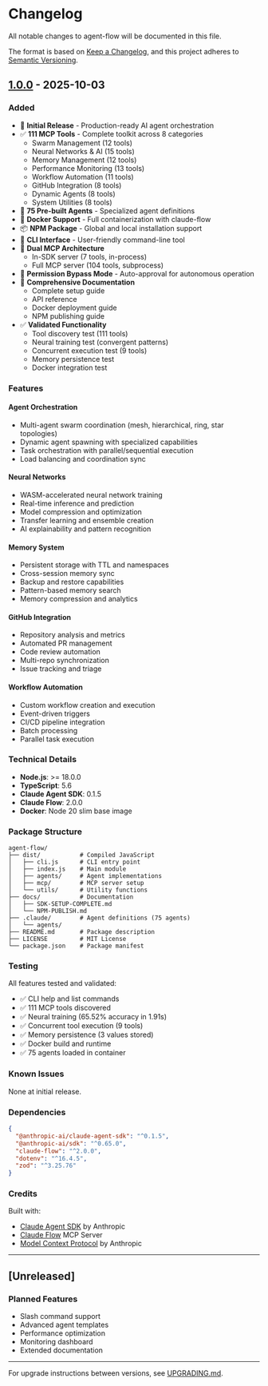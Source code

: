 # Changelog

All notable changes to agent-flow will be documented in this file.

The format is based on [Keep a Changelog](https://keepachangelog.com/en/1.0.0/),
and this project adheres to [Semantic Versioning](https://semver.org/spec/v2.0.0.html).

## [1.0.0] - 2025-10-03

### Added

- 🎉 **Initial Release** - Production-ready AI agent orchestration
- ✅ **111 MCP Tools** - Complete toolkit across 8 categories
  - Swarm Management (12 tools)
  - Neural Networks & AI (15 tools)
  - Memory Management (12 tools)
  - Performance Monitoring (13 tools)
  - Workflow Automation (11 tools)
  - GitHub Integration (8 tools)
  - Dynamic Agents (8 tools)
  - System Utilities (8 tools)
- 🤖 **75 Pre-built Agents** - Specialized agent definitions
- 🐳 **Docker Support** - Full containerization with claude-flow
- 📦 **NPM Package** - Global and local installation support
- 🔧 **CLI Interface** - User-friendly command-line tool
- 🚀 **Dual MCP Architecture**
  - In-SDK server (7 tools, in-process)
  - Full MCP server (104 tools, subprocess)
- 🔐 **Permission Bypass Mode** - Auto-approval for autonomous operation
- 📝 **Comprehensive Documentation**
  - Complete setup guide
  - API reference
  - Docker deployment guide
  - NPM publishing guide
- ✅ **Validated Functionality**
  - Tool discovery test (111 tools)
  - Neural training test (convergent patterns)
  - Concurrent execution test (9 tools)
  - Memory persistence test
  - Docker integration test

### Features

#### Agent Orchestration
- Multi-agent swarm coordination (mesh, hierarchical, ring, star topologies)
- Dynamic agent spawning with specialized capabilities
- Task orchestration with parallel/sequential execution
- Load balancing and coordination sync

#### Neural Networks
- WASM-accelerated neural network training
- Real-time inference and prediction
- Model compression and optimization
- Transfer learning and ensemble creation
- AI explainability and pattern recognition

#### Memory System
- Persistent storage with TTL and namespaces
- Cross-session memory sync
- Backup and restore capabilities
- Pattern-based memory search
- Memory compression and analytics

#### GitHub Integration
- Repository analysis and metrics
- Automated PR management
- Code review automation
- Multi-repo synchronization
- Issue tracking and triage

#### Workflow Automation
- Custom workflow creation and execution
- Event-driven triggers
- CI/CD pipeline integration
- Batch processing
- Parallel task execution

### Technical Details

- **Node.js**: >= 18.0.0
- **TypeScript**: 5.6
- **Claude Agent SDK**: 0.1.5
- **Claude Flow**: 2.0.0
- **Docker**: Node 20 slim base image

### Package Structure

```
agent-flow/
├── dist/           # Compiled JavaScript
│   ├── cli.js      # CLI entry point
│   ├── index.js    # Main module
│   ├── agents/     # Agent implementations
│   ├── mcp/        # MCP server setup
│   └── utils/      # Utility functions
├── docs/           # Documentation
│   ├── SDK-SETUP-COMPLETE.md
│   └── NPM-PUBLISH.md
├── .claude/        # Agent definitions (75 agents)
│   └── agents/
├── README.md       # Package description
├── LICENSE         # MIT License
└── package.json    # Package manifest
```

### Testing

All features tested and validated:
- ✅ CLI help and list commands
- ✅ 111 MCP tools discovered
- ✅ Neural training (65.52% accuracy in 1.91s)
- ✅ Concurrent tool execution (9 tools)
- ✅ Memory persistence (3 values stored)
- ✅ Docker build and runtime
- ✅ 75 agents loaded in container

### Known Issues

None at initial release.

### Dependencies

```json
{
  "@anthropic-ai/claude-agent-sdk": "^0.1.5",
  "@anthropic-ai/sdk": "^0.65.0",
  "claude-flow": "^2.0.0",
  "dotenv": "^16.4.5",
  "zod": "^3.25.76"
}
```

### Credits

Built with:
- [Claude Agent SDK](https://docs.claude.com/en/api/agent-sdk) by Anthropic
- [Claude Flow](https://github.com/ruvnet/claude-flow) MCP Server
- [Model Context Protocol](https://modelcontextprotocol.io) by Anthropic

---

## [Unreleased]

### Planned Features
- Slash command support
- Advanced agent templates
- Performance optimization
- Monitoring dashboard
- Extended documentation

---

For upgrade instructions between versions, see [UPGRADING.md](UPGRADING.md).

[1.0.0]: https://github.com/ruvnet/agent-flow/releases/tag/v1.0.0
